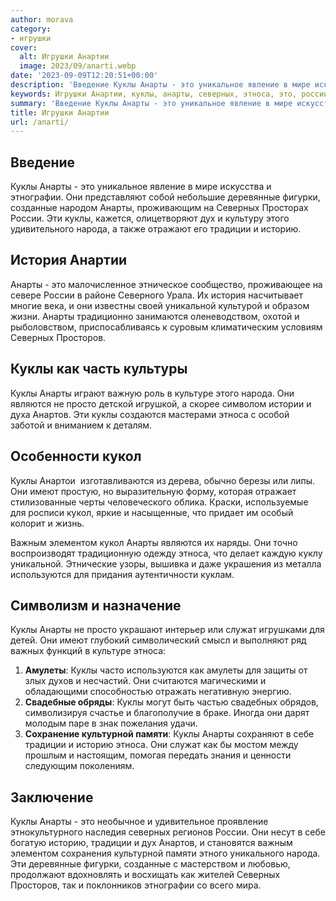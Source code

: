 ```yaml
---
author: morava
category:
- игрушки
cover:
  alt: Игрушки Анартии
  image: 2023/09/anarti.webp
date: '2023-09-09T12:20:51+00:00'
description: 'Введение Куклы Анарты - это уникальное явление в мире искусства и этнографии. Они представляют собой небольшие деревянные фигурки, созданные народом...'
keywords: Игрушки Анартии, куклы, анарты, северных, этноса, это, россии, народа, традиции, историю, кукол, этнографии, деревянные, фигурки, созданные, дух
summary: 'Введение Куклы Анарты - это уникальное явление в мире искусства и этнографии. Они представляют собой небольшие деревянные фигурки, созданные народом...'
title: Игрушки Анартии
url: /anarti/
---
```


## Введение

Куклы Анарты \- это уникальное явление в мире искусства и этнографии. Они представляют собой небольшие деревянные фигурки, созданные народом Анарты, проживающим на Северных Просторах России. Эти куклы, кажется, олицетворяют дух и культуру этого удивительного народа, а также отражают его традиции и историю.

## История Анартии

Анарты \- это малочисленное этническое сообщество, проживающее на севере России в районе Северного Урала. Их история насчитывает многие века, и они известны своей уникальной культурой и образом жизни. Анарты традиционно занимаются оленеводством, охотой и рыболовством, приспосабливаясь к суровым климатическим условиям Северных Просторов.

## Куклы как часть культуры

Куклы Анарты играют важную роль в культуре этого народа. Они являются не просто детской игрушкой, а скорее символом истории и духа Анартов. Эти куклы создаются мастерами этноса с особой заботой и вниманием к деталям.

## Особенности кукол

Куклы Анартои  изготавливаются из дерева, обычно березы или липы. Они имеют простую, но выразительную форму, которая отражает стилизованные черты человеческого облика. Краски, используемые для росписи кукол, яркие и насыщенные, что придает им особый колорит и жизнь.

Важным элементом кукол Анарты являются их наряды. Они точно воспроизводят традиционную одежду этноса, что делает каждую куклу уникальной. Этнические узоры, вышивка и даже украшения из металла используются для придания аутентичности куклам.

## Символизм и назначение

Куклы Анарты не просто украшают интерьер или служат игрушками для детей. Они имеют глубокий символический смысл и выполняют ряд важных функций в культуре этноса:

1. **Амулеты**: Куклы часто используются как амулеты для защиты от злых духов и несчастий. Они считаются магическими и обладающими способностью отражать негативную энергию.
1. **Свадебные обряды**: Куклы могут быть частью свадебных обрядов, символизируя счастье и благополучие в браке. Иногда они дарят молодым паре в знак пожелания удачи.
1. **Сохранение культурной памяти**: Куклы Анарты сохраняют в себе традиции и историю этноса. Они служат как бы мостом между прошлым и настоящим, помогая передать знания и ценности следующим поколениям.

## Заключение

Куклы Анарты \- это необычное и удивительное проявление этнокультурного наследия северных регионов России. Они несут в себе богатую историю, традиции и дух Анартов, и становятся важным элементом сохранения культурной памяти этного уникального народа. Эти деревянные фигурки, созданные с мастерством и любовью, продолжают вдохновлять и восхищать как жителей Северных Просторов, так и поклонников этнографии со всего мира.